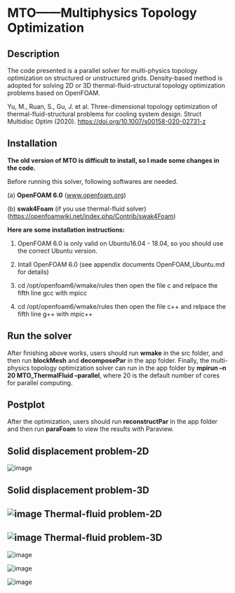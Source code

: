  MTO——Multiphysics Topology Optimization
=========================================
Description
-----------
The code presented is a parallel solver for multi-physics topology optimization on structured or unstructured  grids. Density-based method is adopted for solving 2D or 3D thermal-fluid-structural topology optimization problems based on OpenFOAM. 

Yu, M., Ruan, S., Gu, J. et al. Three-dimensional topology optimization of thermal-fluid-structural problems for cooling system design. Struct Multidisc Optim (2020). https://doi.org/10.1007/s00158-020-02731-z 

Installation
------------
**The old version of MTO is difficult to install, so I made some changes in the code.**

Before running this solver, following softwares are needed.  

(a) **OpenFOAM 6.0**  (www.openfoam.org)

(b) **swak4Foam** (if you use thermal-fluid solver) (https://openfoamwiki.net/index.php/Contrib/swak4Foam)

**Here are some installation instructions:**

1. OpenFOAM 6.0 is only valid on Ubuntu16.04 - 18.04, so you should use the correct Ubuntu version.

2. Intall OpenFOAM 6.0 (see appendix documents OpenFOAM_Ubuntu.md for details)

3. cd /opt/openfoam6/wmake/rules then open the file c and relpace the fifth line gcc with mpicc

4. cd /opt/openfoam6/wmake/rules then open the file c++ and relpace the fifth line g++ with mpic++

Run the solver
--------------
 After finishing above works, users should run **wmake** in the src folder, and then run **blockMesh** and **decomposePar** in the app folder. Finally, the multi-physics topology optimization solver can run in the app folder by **mpirun –n 20 MTO_ThermalFluid –parallel**, where 20 is the default number of cores for parallel computing.
 
Postplot
--------
After the optimization, users should run **reconstructPar** in the app folder and then run **paraFoam** to view the results with Paraview.  

Solid displacement problem-2D  
-----------------------------
![image](https://github.com/MTopOpt/MTO/blob/master/old_version/MTO/beam_2D.gif)  

Solid displacement problem-3D  
-----------------------------
![image]([https://github.com/MTopOpt/MTO/blob/master/MTO/beam_3D.gif](https://github.com/MTopOpt/MTO/blob/master/old_version/MTO/beam_3D.gif))  
Thermal-fluid problem-2D  
------------------------
![image]([https://github.com/MTopOpt/MTO/blob/master/MTO/heatsink_2D.gif](https://github.com/MTopOpt/MTO/blob/master/old_version/MTO/heatsink_2D.gif))  
Thermal-fluid problem-3D  
------------------------
![image]([https://github.com/MTopOpt/MTO/blob/master/MTO/heatsink_3D.gif](https://github.com/MTopOpt/MTO/blob/master/old_version/MTO/heatsink_3D.gif))  

![image]([https://github.com/MTopOpt/MTO/blob/master/MTO/12.gif](https://github.com/MTopOpt/MTO/blob/master/old_version/MTO/12.gif))  

![image]([https://github.com/MTopOpt/MTO/blob/master/MTO/13.gif](https://github.com/MTopOpt/MTO/blob/master/old_version/MTO/13.gif))  
